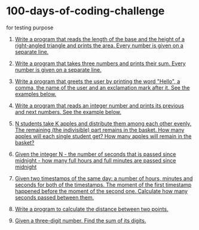 # 100-days-of-coding-challenge
for testing purpose

1. [Write a program that reads the length of the base and the height of a right-angled triangle and prints the area. Every number is given on a separate line.](https://github.com/divya-diya2001/100-days-of-coding-challenge/blob/master/area%20of%20triangle.md)

2. [Write a program that takes three numbers and prints their sum. Every number is given on a separate line.](https://github.com/divya-diya2001/100-days-of-coding-challenge/blob/master/sum%20of%20three%20numbers.md)

3. [Write a program that greets the user by printing the word "Hello", a comma, the name of the user and an exclamation mark after it. See the examples below.](hello.md)

4. [Write a program that reads an integer number and prints its previous and next numbers. See the example below.](https://github.com/divya-diya2001/100-days-of-coding-challenge/blob/master/previous%20next.md)

5. [N students take K apples and distribute them among each other evenly. The remaining (the indivisible) part remains in the basket. How many apples will each single student get? How many apples will remain in the basket?](apple.md)

6. [Given the integer N - the number of seconds that is passed since midnight - how many full hours and full minutes are passed since midnight](https://github.com/divya-diya2001/100-days-of-coding-challenge/blob/master/hour.md)

7. [Given two timestamps of the same day: a number of hours, minutes and seconds for both of the timestamps. The moment of the first timestamp happened before the moment of the second one. Calculate how many seconds passed between them.](https://github.com/divya-diya2001/100-days-of-coding-challenge/blob/master/timestamp.md)

8. [Write a program to calculate the distance between two points.](https://github.com/divya-diya2001/100-days-of-coding-challenge/blob/master/distance.md)

9. [Given a three-digit number. Find the sum of its digits.](https://github.com/divya-diya2001/100-days-of-coding-challenge/blob/master/sum%20of%20digit)
